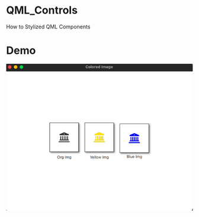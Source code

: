 # QML_Controls
How to Stylized QML Components

# Demo
![image](https://github.com/meteistar/QML_Controls/blob/master/ColoredImage/assets/screenShot.png)
